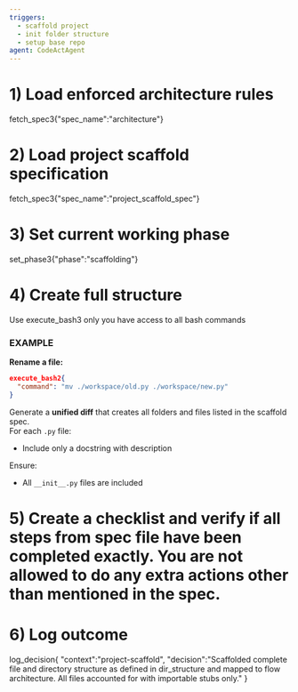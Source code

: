 ```yaml
---
triggers:
  - scaffold project
  - init folder structure
  - setup base repo
agent: CodeActAgent
---
```


# 1) Load enforced architecture rules
fetch_spec3{"spec_name":"architecture"}

# 2) Load project scaffold specification
fetch_spec3{"spec_name":"project_scaffold_spec"}

# 3) Set current working phase
set_phase3{"phase":"scaffolding"}

# 4) Create full structure
Use execute_bash3 only you have access to all bash commands
### EXAMPLE
**Rename a file:**
```json
execute_bash2{
  "command": "mv ./workspace/old.py ./workspace/new.py"
}
```
Generate a **unified diff** that creates all folders and files listed in the scaffold spec.  
For each `.py` file:
- Include only a docstring with description

Ensure:
- All `__init__.py` files are included

# 5) Create a checklist and verify if all steps from spec file have been completed exactly. You are not allowed to do any extra actions other than mentioned in the spec.

# 6) Log outcome
log_decision{
  "context":"project-scaffold",
  "decision":"Scaffolded complete file and directory structure as defined in dir_structure and mapped to flow architecture. All files accounted for with importable stubs only."
}
